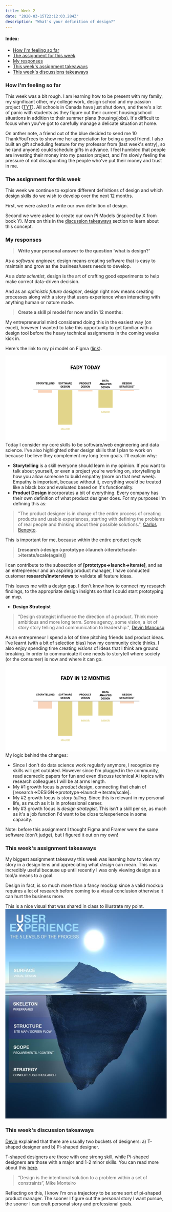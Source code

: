```yaml
---
title: Week 2
date: "2020-03-15T22:12:03.284Z"
description: "What's your definition of design?"
---
```


#### Index:

- [How I'm feeling so far](#howAmIfeeling)
- [The assignment for this week](#assignment)
- [My responses](#responses)
- [This week's assignment takeaways](#assignmentTakeaways)
- [This week's discussions takeaways](#discussionTakeaways)

### <a name="howAmIfeeling"></a> How I'm feeling so far

This week was a bit rough. I am learning how to be present with my family, my significant other, my college work, design school and my passion project ([TYT](https://thankyoutrees)). All schools in Canada have just shut down, and there's a lot of panic with students as they figure out their current housing/school situations in addition to their summer plans (housing/jobs). It's difficult to focus when you've got to carefully manage a delicate situation at home.

On anther note, a friend out of the blue decided to send me 10 ThankYouTrees to show me her appreciation for being a good friend. I also built an gift scheduling feature for my professor from (last week's entry), so he (and anyone) could schedule gifts in advance. I feel humbled that people are investing their money into my passion project, and I'm slowly feeling the pressure of not dissapointing the people who've put their money and trust in me. 

### <a name="assignment"></a> The assignment for this week

This week we continue to explore different definitions of design and which design skills do we wish to develop over the next 12 months.

First, we were asked to write our own definition of design.

Second we were asked to create our own Pi Models (inspired by X from book Y). More on this in the [discussion takeaways](#discussionTakeaways) section to learn about this concept.

### <a name="responses"></a> My responses

> **Write your personal answer to the question ‘what is design?’**

As a _software engineer_, design means creating software that is easy to maintain and grow as the business/users needs to develop.

As a _data scientist_, design is the art of crafting good experiments to help make correct data-driven decision.

And as an _optimistic future designer_, design right now means creating processes along with a story that users experience when interacting with anything human or nature made.

> **Create a skill pi model for now and in 12 months:**

My entrepreneurial mind considered doing this in the easiest way (on excel), however I wanted to take this opportunity to get familiar with a design tool before the heavy technical assignments in the coming weeks kick in.

Here's the link to my pi model on Figma ([link](https://www.figma.com/file/aPusehUDuFMZ27XmlJPgZV/Week-2---Design-Skill-Pi-Chart?node-id=0%3A1)).

![skills today](./today.png)
Today I consider my core skills to be software/web engineering and data science. I've also highlighted other design skills that I plan to work on because I believe they complement my long term goals. I'll explain why:

- **Storytelling** is a skill everyone should learn in my opinion. If you want to talk about yourself, or even a project you're working on, storytelling is how you allow someone to build empathy (more on that next week). Empathy is important, because without it, everything would be treated like a black box and evaluated based on it's functionality.
- **Product Design** incorporates a bit of everything. Every company has their own definition of what product designer does. For my purposes I'm defining this as: 

>"The product designer is in charge of the entire process of creating products and usable experiences, starting with defining the problems of real people and thinking about their possible solutions.", [Carlos Beneyto](https://uxdesign.cc/the-job-of-the-product-designer-and-its-importance-in-a-startup-37f7235f5955).

This is important for me, because within the entire product cycle 
>**[research->design->prototype->launch->iterate/scale->iterate/scale(again)]**

I can contribute to the subsection of **[prototype->launch->iterate]**, and as an entrepreneur and an aspiring product manager, I have conducted customer **research/invterviews** to validate all feature ideas. 

This leaves me with a design gap. I don't know how to connect my research findings, to the appropriate design insights so that I could start prototyping an mvp. 

- **Design Strategist** 
> "Design strategist influence the direction of a product. Think more ambitious and more long term. Some agency, some vision, a lot of story story telling and communication to leadership.", [Devin Mancuso](https://dev.in)

As an entrepreneur I spend a lot of time pitching friends bad product ideas. I've learnt (with a bit of selection bias) how my community circle thinks. I also enjoy spending time creating _visions_ of ideas that I think are ground breaking. In order to communicate it one needs to storytell where society (or the consumer) is now and where it can go.

![skills in 12 months](./12months.png)
My logic behind the changes: 
- Since I don't do data science work regularly anymore, I recognize my skills will get outdated. However since I'm plugged in the community, read acamedic papers for fun and even discuss technical AI topics with research colleagues I will be at arms length. 
- My #1 growth focus is *product design*, connecting that chain of [research->DESIGN->prototype->launch->iterate/scale]. 
- My #2 growth focus is *story telling*. Since this is relevant in my personal life, as much as it is in professional career.
- My #3 growth focus is *design strategist*. This isn't a skill per se, as much as it's a job function I'd want to be close to/experience in some capacity.

Note: before this assignment I thought Figma and Framer were the same software (don't judge), but I figured it out on my own!

### <a name="assignmentTakeaways"></a> This week's assignment takeaways
My biggest assignment takeaway this week was learning how to view my story in a design lens and appreciating what *design* can mean. This was incredibly useful because up until recently I was only viewing design as a tool/a means to a goal.

Design in fact, is so much more than a fancy mockup since a valid mockup requires a lot of research before coming to a visual conclusion otherwise it can hurt the business more. 

This is a nice visual that was shared in class to illustrate my point.
![ux work](./ux.jpg)

### <a name="discussionTakeaways"></a> This week's discussion takeaways

[Devin](https://dev.in/) explained that there are usually two buckets of designers: a) T-shaped designer and b) Pi-shaped designer.

T-shaped designers are those with one strong skill, while Pi-shaped designers are those with a major and 1-2 minor skills. You can read more about this [here](https://medium.com/@cminion/t-shaped-people-pi-shaped-people-and-cthulhu-shaped-people-b44888e0bac4). 

> “Design is the intentional solution to a problem within a set of constraints”, Mike Monteiro

Reflecting on this, I know I'm on a trajectory to be some sort of pi-shaped product manager. The sooner I figure out the personal story I want pursue, the sooner I can craft personal story and professional goals.